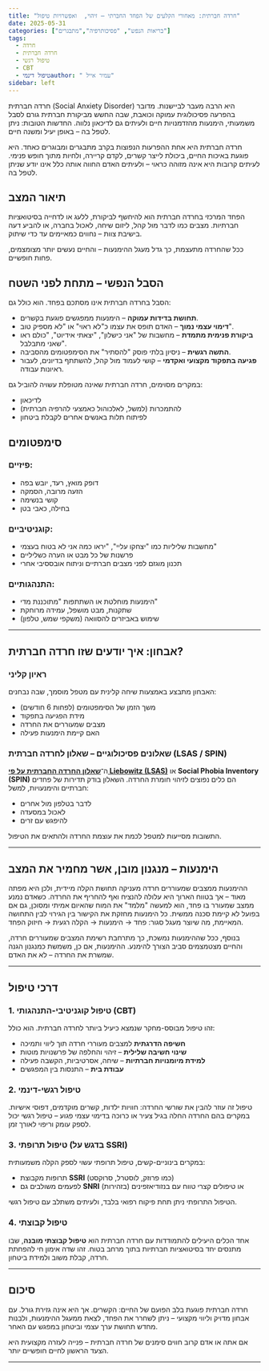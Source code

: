 ```yaml
---
title: "חרדה חברתית: מאחורי הקלעים של הפחד החברתי – זיהוי,  ואפשרויות טיפול"
date: 2025-05-31
categories: ["בריאות הנפש", "פסיכותרפיה","מתבגרים"]
tags:
  - חרדה
  - חרדה חברתית
  - טיפול רגשי
  - CBT
  - טיפול דינמיauthor: " עמיר אייל"
sidebar: left
---
```


חרדה חברתית (Social Anxiety Disorder) היא הרבה מעבר לביישנות. מדובר בהפרעה פסיכולוגית עמוקה וכואבת, שבה החשש מביקורת חברתית גורם לסבל משמעותי, הימנעות מהזדמנויות חיים ולעיתים גם לדיכאון נלווה. החדשות הטובות: ניתן לטפל בה – באופן יעיל ומשנה חיים.

<!--more-->



חרדה חברתית היא אחת ההפרעות הנפוצות בקרב מתבגרים ומבוגרים כאחד. היא פוגעת באיכות החיים, ביכולת לייצר קשרים, לקדם קריירה, ולחיות מתוך חופש פנימי. לעיתים קרובות היא אינה מזוהה כראוי – ולעיתים האדם החווה אותה כלל אינו יודע שניתן לטפל בה.

## תיאור המצב

הפחד המרכזי בחרדה חברתית הוא להיחשף לביקורת, ללעג או לדחייה בסיטואציות חברתיות. מצבים כמו לדבר מול קהל, ליזום שיחה, לאכול בחברה, או להביע דעה בישיבת צוות – נחווים כמאיימים עד כדי שיתוק.  

ככל שהחרדה מתעצמת, כך גדל מעגל ההימנעות – והחיים נעשים יותר מצומצמים, פחות חופשיים.

## הסבל הנפשי – מתחת לפני השטח

הסבל בחרדה חברתית אינו מסתכם בפחד. הוא כולל גם:
- **תחושת בדידות עמוקה** – הימנעות ממפגשים פוגעת בקשרים.
- **דימוי עצמי נמוך** – האדם תופס את עצמו כ"לא ראוי" או "לא מספיק טוב".
- **ביקורת פנימית מתמדת** – מחשבות של "אני כישלון", "יצאתי אידיוט", "כולם ראו שאני מתבלבל".
- **התשה רגשית** – ניסיון בלתי פוסק "להסתיר" את הסימפטומים מהסביבה.
- **פגיעה בתפקוד מקצועי ואקדמי** – קושי לעמוד מול קהל, להשתתף בדיונים, לעבור ראיונות עבודה.

במקרים מסוימים, חרדה חברתית שאינה מטופלת עשויה להוביל גם:
- לדיכאון
- להתמכרות (למשל, לאלכוהול כאמצעי להרפיה חברתית)
- לפיתוח תלות באנשים אחרים לקבלת ביטחון

## סימפטומים

### פיזיים:
- דופק מואץ, רעד, יובש בפה
- הזעה מרובה, הסמקה
- קושי בנשימה
- בחילה, כאבי בטן

### קוגניטיביים:
- מחשבות שליליות כמו "יצחקו עליי", "יראו כמה אני לא בטוח בעצמי"
- פרשנות של כל מבט או הערה כשליליים
- תכנון מוגזם לפני מצבים חברתיים וניתוח אובססיבי אחרי

### התנהגותיים:
- הימנעות מוחלטת או השתתפות "מתוכננת מדי"
- שתקנות, מבט מושפל, עמידה מרוחקת
- שימוש באביזרים להסוואה (משקפי שמש, טלפון)

---


## אבחון: איך יודעים שזו חרדה חברתית?

### ראיון קליני

האבחון מתבצע באמצעות שיחה קלינית עם מטפל מוסמך, שבה נבחנים:
- משך הזמן של הסימפטומים (לפחות 6 חודשים)
- מידת הפגיעה בתפקוד
- מצבים שמעוררים את החרדה
- האם קיימת הימנעות פעילה

### שאלונים פסיכולוגיים – **שאלון  לחרדה חברתית (LSAS / SPIN)**

ה־**[שאלון החרדה החברתית על פי Liebowitz (LSAS)](/questionnaires/anxiety/)** או **Social Phobia Inventory (SPIN)** הם כלים נפוצים לזיהוי חומרת החרדה. השאלון בודק תדירות של פחדים חברתיים והימנעויות, למשל:
- לדבר בטלפון מול אחרים
- לאכול במסעדה
- להיפגש עם זרים

התשובות מסייעות למטפל לכמת את עוצמת החרדה ולהתאים את הטיפול.

---

##  הימנעות – מנגנון מובן, אשר מחמיר את המצב

ההימנעות ממצבים שמעוררים חרדה מעניקה תחושת הקלה מיידית, ולכן היא מפתה מאוד – אך בטווח הארוך היא עלולה להנציח ואף להחריף את החרדה. כשאדם נמנע ממצב שמעורר בו פחד, הוא למעשה "מלמד" את המוח שהאיום אמיתי ומסוכן, גם אם בפועל לא קיימת סכנה ממשית. כל הימנעות מחזקת את הקישור בין הגירוי לבין התחושה המאיימת, מה שיוצר מעגל סגור: פחד → הימנעות → הקלה רגעית → חיזוק הפחד.

בנוסף, ככל שההימנעות נמשכת, כך מתרחבת רשימת המצבים שמעוררים חרדה, והחיים מצטמצמים סביב הצורך להימנע. ההימנעות, אם כן, משמשת כמנגנון הגנה שמשרת את החרדה – לא את האדם.

---

## דרכי טיפול

### 1. טיפול קוגניטיבי-התנהגותי (CBT)

זהו טיפול מבוסס-מחקר שנמצא כיעיל ביותר לחרדה חברתית. הוא כולל:
- **חשיפה הדרגתית** למצבים מעוררי חרדה תוך ליווי ותמיכה
- **שינוי חשיבה שלילית** – זיהוי והחלפה של פרשנויות מוטות
- **למידת מיומנויות חברתיות** – שיחה, אסרטיביות, הקשבה פעילה
- **עבודת בית** – התנסות בין המפגשים

### 2. טיפול רגשי-דינמי

טיפול זה עוזר להבין את שורשי החרדה: חוויות ילדות, קשרים מוקדמים, דפוסי אישיות. במקרים בהם החרדה החלה בגיל צעיר או כרוכה בדימוי עצמי פגוע – טיפול רגשי יכול לספק עומק וריפוי לאורך זמן.

### 3. טיפול תרופתי (בדגש על SSRI)

במקרים בינוניים-קשים, טיפול תרופתי עשוי לספק הקלה משמעותית:
- תרופות מקבוצת **SSRI** (כמו פרוזק, לוסטרל, סרוקסט)
- לפעמים משולבים גם **SNRI** או טיפולים קצרי טווח עם בנזודיאזפינים (בזהירות)

הטיפול התרופתי ניתן תחת פיקוח רפואי בלבד, ולעיתים משתלב עם טיפול רגשי.

### 4. טיפול קבוצתי

אחד הכלים היעילים להתמודדות עם חרדה חברתית הוא **טיפול קבוצתי מובנה**, שבו מתנסים יחד בסיטואציות חברתיות בתוך מרחב בטוח. זהו שדה אימון חי להפחתת חרדה, קבלת משוב ולמידת ביטחון.

---

## סיכום

חרדה חברתית פוגעת בלב הפועם של החיים: הקשרים. אך היא אינה גזירת גורל. עם אבחון מדויק וליווי מקצועי – ניתן לשחרר את הפחד, לצאת ממעגל ההימנעות, ולבנות מחדש תחושת ערך עצמי וביטחון במפגש עם האחר.  

אם אתה או אדם קרוב חווים סימנים של חרדה חברתית – פנייה לעזרה מקצועית היא הצעד הראשון לחיים חופשיים יותר.

---


